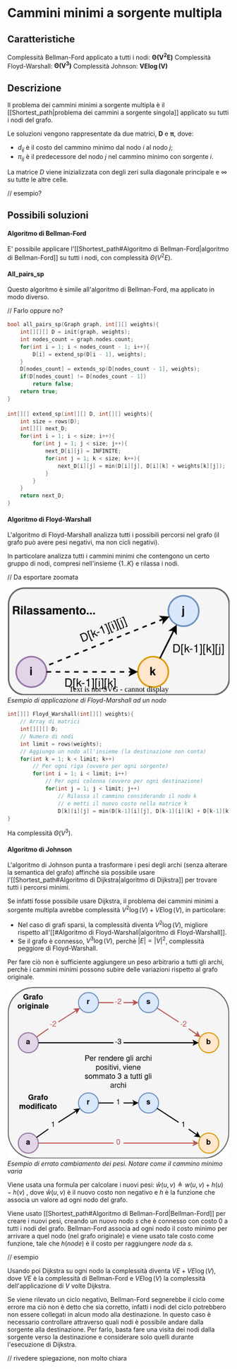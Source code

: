 # Cammini minimi a sorgente multipla
## Caratteristiche
Complessità Bellman-Ford applicato a tutti i nodi: $\boldsymbol{\Theta(V^2E)}$
Complessità Floyd-Warshall: $\boldsymbol{\Theta(V^3)}$
Complessità Johnson: $\boldsymbol{VE\log(V)}$

## Descrizione
Il problema dei cammini minimi a sorgente multipla è il [[Shortest_path|problema dei cammini a sorgente singola]] applicato su tutti i nodi del grafo.

Le soluzioni vengono rappresentate da due matrici, $\boldsymbol{D}$ e $\boldsymbol{\pi}$, dove:
- $d_{ij}$ è il costo del cammino minimo dal nodo $i$ al nodo $j$;
- $\pi_{ij}$ è il predecessore del nodo $j$ nel cammino minimo con sorgente $i$.

La matrice $D$ viene inizializzata con degli zeri sulla diagonale principale e $\infty$ su tutte le altre celle.   

// esempio?

## Possibili soluzioni
#### Algoritmo di Bellman-Ford
E' possibile applicare l'[[Shortest_path#Algoritmo di Bellman-Ford|algoritmo di Bellman-Ford]] su tutti i nodi, con complessità $\Theta(V^2E)$.

#### All_pairs_sp
Questo algoritmo è simile all'algoritmo di Bellman-Ford, ma applicato in modo diverso.

// Farlo oppure no?

````c
bool all_pairs_sp(Graph graph, int[][] weights){
	int[][][] D = init(graph, weights);
	int nodes_count = graph.nodes.count;
	for(int i = 1; i < nodes_count - 1; i++){
		D[i] = extend_sp(D[i - 1], weights);
	}
	D[nodes_count] = extends_sp(D[nodes_count - 1], weights);
	if(D[nodes_count] != D[nodes_count - 1])
		return false;
	return true;
}

int[][] extend_sp(int[][] D, int[][] weights){
	int size = rows(D);
	int[][] next_D;
	for(int i = 1; i < size; i++){
		for(int j = 1; j < size; j++){
			next_D[i][j] = INFINITE;
			for(int j = 1; k < size; k++){
				next_D[i][j] = min(D[i][j], D[i][k] + weights[k][j]);
			}
		}
	}
	return next_D;
}
````

#### Algoritmo di Floyd-Warshall
L'algoritmo di Floyd-Marshall analizza tutti i possibili percorsi nel grafo (il grafo può avere pesi negativi, ma non cicli negativi).

In particolare analizza tutti i cammini minimi che contengono un certo gruppo di nodi, compresi nell'insieme $\{1..K\}$ e rilassa i nodi.

// Da esportare zoomata

![Esempio di applicazione di Floyd-Marshall ad un nodo](Images/floy_warshall.svg)
*Esempio di applicazione di Floyd-Marshall ad un nodo*

````c
int[][] Floyd_Warshall(int[][] weights){
	// Array di matrici
	int[][][] D;
	// Numero di nodi
	int limit = rows(weights);
	// Aggiungo un nodo all'insieme (la destinazione non conta)
	for(int k = 1; k < limit; k++)
		// Per ogni riga (ovvero per ogni sorgente)
		for(int i = 1; i < limit; i++)
			// Per ogni colonna (ovvero per ogni destinazione)
			for(int j = 1; j < limit; j++)
				// Rilassa il cammino considerando il nodo k
				// e metti il nuovo costo nella matrice k
				D[k][i][j] = min(D[k-1][i][j], D[k-1][i][k] + D[k-1][k][j]);
}
````

Ha complessità $\Theta(V^3)$.

#### Algoritmo di Johnson
L'algoritmo di Johnson punta a trasformare i pesi degli archi (senza alterare la semantica del grafo) affinchè sia possibile usare l'[[Shortest_path#Algoritmo di Dijkstra|algoritmo di Dijkstra]] per trovare tutti i percorsi minimi.

Se infatti fosse possibile usare Dijkstra, il problema dei cammini minimi a sorgente multipla avrebbe complessità $V^2\log(V)+VE\log(V)$, in particolare:
- Nel caso di grafi sparsi, la complessità diventa $V^2\log(V)$, migliore rispetto all'[[#Algoritmo di Floyd-Warshall|algoritmo di Floyd-Warshall]].
- Se il grafo è connesso, $V^3\log(V)$, perchè $|E|=|V|^2$, complessità peggiore di Floyd-Warshall.

Per fare ciò non è sufficiente aggiungere un peso arbitrario a tutti gli archi, perchè i cammini minimi possono subire delle variazioni rispetto al grafo originale.

![Esempio di errato cambiamento dei pesi. Notare come il cammino minimo varia](Images/wrong_johnson.png)
*Esempio di errato cambiamento dei pesi. Notare come il cammino minimo varia*

Viene usata una formula per calcolare i nuovi pesi: $\hat{w}(u,v) \triangleq w(u,v) +h(u)-h(v)$ , dove $\hat{w}(u,v)$ è il nuovo costo non negativo e $h$ è la funzione che associa un valore ad ogni nodo del grafo.

Viene usato [[Shortest_path#Algoritmo di Bellman-Ford|Bellman-Ford]] per creare i nuovi pesi, creando un nuovo nodo $s$ che è connesso con costo 0 a tutti i nodi del grafo.
Bellman-Ford associa ad ogni nodo il costo minimo per arrivare a quel nodo (nel grafo originale) e viene usato tale costo come funzione, tale che $h(node)$ è il costo per raggiungere $node$ da $s$.

// esempio

Usando poi Dijkstra su ogni nodo la complessità diventa $VE+VE\log(V)$, dove $VE$ è la complessità di Bellman-Ford e $VE\log(V)$ la complessità dell'applicazione di $V$ volte Dijkstra.

Se viene rilevato un ciclo negativo, Bellman-Ford segnerebbe il ciclo come errore ma ciò non è detto che sia corretto, infatti i nodi del ciclo potrebbero non essere collegati in alcun modo alla destinazione.
In questo caso è necessario controllare attraverso quali nodi è possibile andare dalla sorgente alla destinazione.
Per farlo, basta fare una visita dei nodi dalla sorgente verso la destinazione e considerare solo quelli durante l'esecuzione di Dijkstra.

// rivedere spiegazione, non molto chiara
